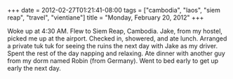 +++
date = 2012-02-27T01:21:41-08:00
tags = ["cambodia", "laos", "siem reap", "travel", "vientiane"]
title = "Monday, February 20, 2012"
+++

Woke up at 4:30 AM. Flew to Siem Reap, Cambodia. Jake, from my hostel, picked me up at the airport. Checked in, showered, and ate lunch. Arranged a private tuk tuk for seeing the ruins the next day with Jake as my driver. Spent the rest of the day napping and relaxing. Ate dinner with another guy from my dorm named Robin (from Germany). Went to bed early to get up early the next day.
